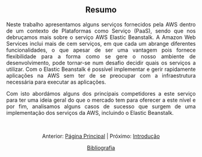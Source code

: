 <h2 align="center"> Resumo </h2> 

<div align="justify">
<p>Neste trabalho apresentamos alguns serviços fornecidos pela AWS dentro de um contexto de Plataformas como Serviço (PaaS), sendo que nos debruçamos mais sobre o serviço AWS Elastic Beanstalk. A Amazon Web Services inclui mais de cem serviços, em que cada um abrange diferentes funcionalidades, o que apesar de ser uma vantagem pois fornece flexibilidade para a forma como se gere o nosso ambiente de desenvolvimento, pode tornar-se num desafio decidir quais os serviços a utilizar. Com o Elastic Beanstalk é possível implementar e gerir rapidamente aplicações na AWS sem ter de se preocupar com a infraestrutura necessária para executar as aplicações.</p>  

<p>Com isto abordámos alguns dos principais competidores a este serviço para ter uma ideia geral do que o mercado tem para oferecer a este nível e por fim, analisamos alguns casos de sucesso que surgem de uma implementação dos serviços da AWS, incluindo o Elastic Beanstalk.</p> 
</div>
<br>
<div align="center">
<p>Anterior: <a href="https://github.com/MrBen777/Trabalho_PaaS_Grupo_4/blob/main/README.md">Página Principal<a> | Próximo: <a href="https://github.com/MrBen777/Trabalho_PaaS_Grupo_4/blob/main/Componentes/Introdução.md">Introdução</a></p>
<p><a href="https://github.com/MrBen777/Trabalho_PaaS_Grupo_4/blob/main/Componentes/Bibliografia.md">Bibliografia<a></p>
</div>
